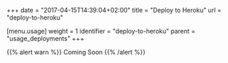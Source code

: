 +++
date = "2017-04-15T14:39:04+02:00"
title = "Deploy to Heroku"
url = "deploy-to-heroku"

[menu.usage]
  weight = 1
  identifier = "deploy-to-heroku"
  parent = "usage_deployments"
+++

{{% alert warn %}}
Coming Soon
{{% /alert %}}
